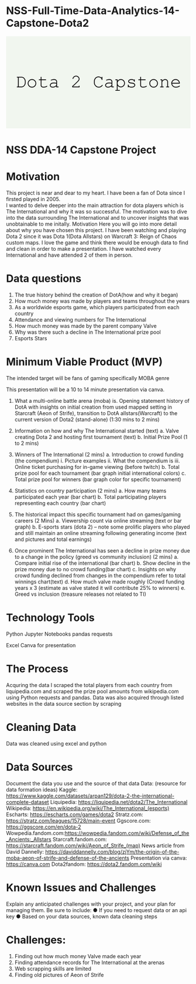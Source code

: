 # NSS-Full-Time-Data-Analytics-14-Capstone-Dota2
![alt text](Dota_2_Capstone.png)

# NSS DDA-14 Capstone Project

# Motivation
This project is near and dear to my heart.  I have been a fan of Dota since I firsted played in 2005.  
I wanted to delve deeper into the main attraction for dota players which is The International and why it was so successful.
The motivation was to dive into the data surrounding The International and to uncover
insights that was unobtainable to me initally. Motivation
Here you will go into more detail about why you have chosen this project.
I have been watching and playing Dota 2 since it was Dota 1(Dota Allstars) on Warcraft 3: Reign of Chaos custom maps.
I love the game and think there would be enough data to find and clean in order to make a presentation.
I have watched every International and have attended 2 of them in person.  

# Data questions
1. The true history behind the creation of DotA(how and why it began) 
2. How much money was made by players and teams throughout the years 
3. As a worldwide esports game, which players participated from each country 
4. Attendance and viewing numbers for The International
5. How much money was made by the parent company Valve 
6. Why was there such a decline in The International prize pool 
7. Esports Stars

# Minimum Viable Product (MVP)
The intended target will be fans of gaming specifically MOBA genre

This presentation will be a 10 to 14 minute presentation via canva.

1.	What a multi-online battle arena (moba) is. Opening statement history of DotA with insights on initial creation from used mapped setting in Starcraft (Aeon of Strife), transition to DotA allstars(Warcraft) to the current version of Dota2 (stand-alone) (1:30 mins to 2 mins)

2.	Information on how and why The International started (text)
a.	Valve creating Dota 2 and hosting first tournament (text)
b.	Initial Prize Pool (1 to 2 mins)

3.	Winners of The International (2 mins)
a.	Introduction to crowd funding (the compendium)
i.	Picture examples
ii.	What the compendium is
iii.	Online ticket purchasing for in-game viewing (before twitch)
b.	Total prize pool for each tournament (bar graph initial international colors)
c.	Total prize pool for winners (bar graph color for specific tournament)

4.	Statistics on country participation (2 mins)
a.	How many teams participated each year (bar chart)
b.	Total participating players representing each country (bar chart)

5.	The historical impact this specific tournament had on games/gaming careers (2 Mins)
a.	Viewership count via online streaming (text or bar graph)
b.	E-sports stars (dota 2) – note some prolific players who played and still maintain an online streaming following generating income (text and pictures and total earnings)

6.	Once prominent The International has seen a decline in prize money due to a change in the policy (greed vs community inclusion) (2 mins)
a.	Compare initial rise of the international (bar chart)
b.	Show decline in the prize money due to no crowd funding(bar chart) 
c.	Insights on why crowd funding declined from changes in the compendium refer to total winnings chart(text)
d.	How much valve made roughly (Crowd funding years x 3 (estimate as valve stated it will contribute 25% to winners)
e.	Greed vs inclusion (treasure releases not related to TI)


# Technology Tools
Python
Jupyter Notebooks
pandas
requests

Excel
Canva for presentation

# The Process
Acquring the data
I scraped the total players from each country from liquipedia.com and scraped the prize pool amounts
from wikipedia.com using Python requests and pandas.  Data was also acquired through listed websites in the data source section by scraping

# Cleaning Data
Data was cleaned using excel and python

# Data Sources
Document the data you use and the source of that data
Data:
(resource for data formation ideas) Kaggle: https://www.kaggle.com/datasets/arpan129/dota-2-the-international-complete-dataset
Liquipedia: https://liquipedia.net/dota2/The_International
Wikipedia: https://en.wikipedia.org/wiki/The_International_(esports)
Escharts: https://escharts.com/games/dota2
Stratz.com: https://stratz.com/leagues/15728/main-event
Ggscore.com: https://ggscore.com/en/dota-2
Wowpedia.fandom.com:https://wowpedia.fandom.com/wiki/Defense_of_the_Ancients:_Allstars
Starcraft.fandom.com: https://starcraft.fandom.com/wiki/Aeon_of_Strife_(map)
News article from David Dannelly: https://daviddannelly.com/blog/zjYm/the-origin-of-the-moba-aeon-of-strife-and-defense-of-the-ancients
Presentation via canva: https://canva.com
Dota2fandom: https://dota2.fandom.com/wiki


# Known Issues and Challenges

Explain any anticipated challenges with your project, and your plan for managing them. Be sure to include:
●	If you need to request data or an api key
●	Based on your data sources, known data cleaning steps


# Challenges:

1. Finding out how much money Valve made each year
2. Finding attendance records for The International at the arenas
3. Web scrapping skills are limited
4. Finding old pictures of Aeon of Strife        
